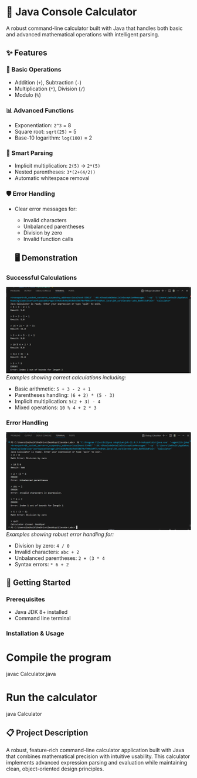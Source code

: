 # 🧮 Java Console Calculator

A robust command-line calculator built with Java that handles both basic and advanced mathematical operations with intelligent parsing.

## ✨ Features

### 🔢 Basic Operations
- Addition (`+`), Subtraction (`-`)
- Multiplication (`*`), Division (`/`)
- Modulo (`%`) 

### 📊 Advanced Functions
- Exponentiation: `2^3` = 8
- Square root: `sqrt(25)` = 5
- Base-10 logarithm: `log(100)` = 2

### 🧠 Smart Parsing
- Implicit multiplication: `2(5)` → `2*(5)`
- Nested parentheses: `3*(2+(4/2))`
- Automatic whitespace removal

### 🛡️ Error Handling
- Clear error messages for:
  - Invalid characters
  - Unbalanced parentheses
  - Division by zero
  - Invalid function calls
 
  ## 🖥️ Demonstration

### Successful Calculations
![Calculator Output 1](Calculator-SS-1.png)
*Examples showing correct calculations including:*
- Basic arithmetic: `5 + 3 - 2 + 1`
- Parentheses handling: `(6 + 2) * (5 - 3)`
- Implicit multiplication: `5(2 + 3) - 4`
- Mixed operations: `10 % 4 + 2 * 3`

### Error Handling
![Calculator Output 2](Calculator-SS-2.png)
*Examples showing robust error handling for:*
- Division by zero: `4 / 0`
- Invalid characters: `abc + 2`
- Unbalanced parentheses: `2 + (3 * 4`
- Syntax errors: `* 6 + 2`

## 🚀 Getting Started

### Prerequisites
- Java JDK 8+ installed
- Command line terminal

### Installation & Usage

# Compile the program
javac Calculator.java

# Run the calculator
java Calculator

 ## 📋 Project Description

A robust, feature-rich command-line calculator application built with Java that combines mathematical precision with intuitive usability. This calculator implements advanced expression parsing and evaluation while maintaining clean, object-oriented design principles.

